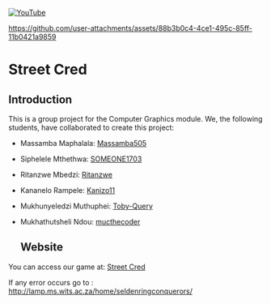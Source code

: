 [![YouTube](http://i.ytimg.com/vi/gTsHUWjRZCs/hqdefault.jpg)](https://youtu.be/aD4txBszyos?si=O8xHM3LqH4xWT_tP)

https://github.com/user-attachments/assets/88b3b0c4-4ce1-495c-85ff-11b0421a9859 

# Street Cred

## Introduction

This is a group project for the Computer Graphics module. We, the following students, have collaborated to create this project:

- Massamba Maphalala: [Massamba505](https://github.com/Massamba505)
- Siphelele Mthethwa: [SOMEONE1703](https://github.com/SOMEONE1703)
- Ritanzwe Mbedzi: [Ritanzwe](https://github.com/Ritanzwe)
- Kananelo Rampele: [Kanizo11](https://github.com/Kanizo11)
- Mukhunyeledzi Muthuphei: [Toby-Query](https://github.com/Toby-Query)
- Mukhathutsheli Ndou: [mucthecoder](https://github.com/mucthecoder)

  ## Website

You can access our game at: [Street Cred](https://lamp.ms.wits.ac.za/home/seldenringconquerors/)

If any error occurs go to : http://lamp.ms.wits.ac.za/home/seldenringconquerors/
